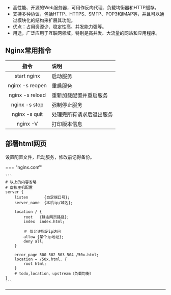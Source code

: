 * 高性能、开源的Web服务器，可用作反向代理、负载均衡器和HTTP缓存。
* 支持多种协议，包括HTTP、HTTPS、SMTP、POP3和IMAP等，并且可以通过模块化的结构来扩展其功能。
* 优点：占用资源少、稳定性高、并发能力强等。
* 用途，广泛应用于互联网领域。特别是高并发、大流量的网站和应用程序。

## Nginx常用指令

|       指令        | 说明           |
|:---------------:|:-------------|
|   start nginx   | 启动服务         |
| nginx -s reopen | 重启服务         |
| nginx -s reload | 重新加载配置并重启服务  |
|  nginx -s stop  | 强制停止服务       |
|  nginx -s quit  | 处理完所有请求后退出服务 |
|    nginx -V     | 打印版本信息       |

## 部署html网页

设置配置文件，启动服务，修改前记得备份。

=== "nginx.conf"

    ```
    # 以上的内容省略 
    # 虚拟主机配置
    server {
        listen       {自定端口号};
        server_name  {本机ip/域名};

        location / {
            root   {静态网页路径};
            index  index.html;

            ＃ 仅允许指定ip访问
            allow {某个ip地址};
            deny all;
        }

        error_page 500 502 503 504 /50x.html;
        location = /50x.html. {
            root html;
        }
        # todo,location、upstream（负载均衡）
    }
    ```
---
